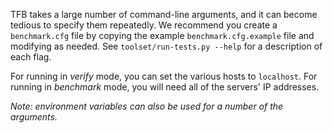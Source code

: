TFB takes a large number of command-line arguments, and it can become tedious to 
specify them repeatedly. We recommend you create a `benchmark.cfg` file by 
copying the example `benchmark.cfg.example` file and modifying as needed. 
See `toolset/run-tests.py --help` for a description of each flag. 

For running in *verify* mode, you can set the various hosts to `localhost`. 
For running in *benchmark* mode, you will need all of the servers' IP addresses.

*Note: environment variables can also be used for a number of the arguments.*
